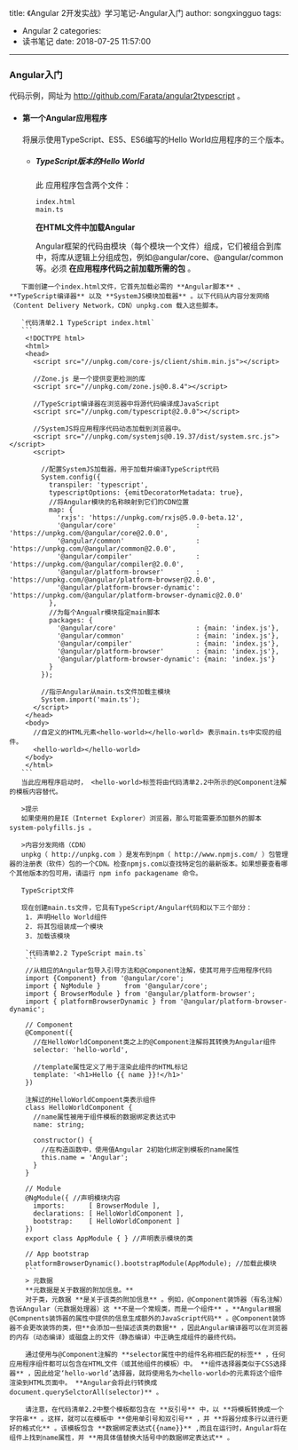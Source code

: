 title: 《Angular 2开发实战》学习笔记-Angular入门
author: songxingguo
tags:
  - Angular 2
categories:
  - 读书笔记
date: 2018-07-25 11:57:00
---
### Angular入门
  
  代码示例，网址为 http://github.com/Farata/angular2typescript 。

  - #### 第一个Angular应用程序
  
     将展示使用TypeScript、ES5、ES6编写的Hello World应用程序的三个版本。
     
     - ##### TypeScript版本的Hello World
     
       此 应用程序包含两个文件：
       
       ```
       index.html
       main.ts
       ```
       **在HTML文件中加载Angular**
       
       Angular框架的代码由模块（每个模块一个文件）组成，它们被组合到库中，将库从逻辑上分组成包，例如@angular/core、@angular/common等。必须 **在应用程序代码之前加载所需的包** 。
      
<!-- more -->
       
       下面创建一个index.html文件，它首先加载必需的 **Angular脚本** 、**TypeScript编译器** 以及 **SystemJS模块加载器** 。以下代码从内容分发网络（Content Delivery Network，CDN）unpkg.com 载入这些脚本。
       
       `代码清单2.1 TypeScript index.html`
       ```
        <!DOCTYPE html>
        <html>
        <head>
          <script src="//unpkg.com/core-js/client/shim.min.js"></script>
          
          //Zone.js 是一个提供变更检测的库
          <script src="//unpkg.com/zone.js@0.8.4"></script>
          
          //TypeScript编译器在浏览器中将源代码编译成JavaScript
          <script src="//unpkg.com/typescript@2.0.0"></script>
          
          //SystemJS将应用程序代码动态加载到浏览器中。
          <script src="//unpkg.com/systemjs@0.19.37/dist/system.src.js"></script>
          <script>
            
            //配置SystemJS加载器，用于加载并编译TypeScript代码
            System.config({
              transpiler: 'typescript',
              typescriptOptions: {emitDecoratorMetadata: true},
              //将Angular模块的名称映射到它们的CDN位置
              map: {
                'rxjs': 'https://unpkg.com/rxjs@5.0.0-beta.12',
                '@angular/core'                    : 'https://unpkg.com/@angular/core@2.0.0',
                '@angular/common'                  : 'https://unpkg.com/@angular/common@2.0.0',
                '@angular/compiler'                : 'https://unpkg.com/@angular/compiler@2.0.0',
                '@angular/platform-browser'        : 'https://unpkg.com/@angular/platform-browser@2.0.0',
                '@angular/platform-browser-dynamic': 'https://unpkg.com/@angular/platform-browser-dynamic@2.0.0'
              },
              //为每个Angualr模块指定main脚本
              packages: {
                '@angular/core'                    : {main: 'index.js'},
                '@angular/common'                  : {main: 'index.js'},
                '@angular/compiler'                : {main: 'index.js'},
                '@angular/platform-browser'        : {main: 'index.js'},
                '@angular/platform-browser-dynamic': {main: 'index.js'}
              }
            });
            
            //指示Angular从main.ts文件加载主模块
            System.import('main.ts');
          </script>
        </head>
        <body>
          //自定义的HTML元素<hello-world></hello-world> 表示main.ts中实现的组件。
          <hello-world></hello-world>
        </body>
        </html>
       ```
       当此应用程序启动时， <hello-world>标签将由代码清单2.2中所示的@Component注解的模板内容替代。
       
       >提示
       如果使用的是IE（Internet Explorer）浏览器，那么可能需要添加额外的脚本 system-polyfills.js 。
       
       >内容分发网络（CDN）
       unpkg（ http://unpkg.com ）是发布到npm（ http://www.npmjs.com/ ）包管理器的注册表（软件）包的一个CDN。检查npmjs.com以查找特定包的最新版本。如果想要查看哪个其他版本的包可用，请运行 npm info packagename 命令。
       
       TypeScript文件
       
       现在创建main.ts文件，它具有TypeScript/Angular代码和以下三个部分：
        1. 声明Hello World组件
        2. 将其包组装成一个模块
        3. 加载该模块
        
        `代码清单2.2 TypeScript main.ts`
        ```
        //从相应的Angular包导入引导方法和@Component注解，使其可用于应用程序代码
        import {Component} from '@angular/core';
        import { NgModule }      from '@angular/core';
        import { BrowserModule } from '@angular/platform-browser';
        import { platformBrowserDynamic } from '@angular/platform-browser-dynamic';

        // Component
        @Component({
          //在HelloWorldComponent类之上的@Component注解将其转换为Angular组件
          selector: 'hello-world',
          
          //template属性定义了用于渲染此组件的HTML标记
          template: '<h1>Hello {{ name }}!</h1>'
        })
        
        注解过的HelloWorldCompoent类表示组件
        class HelloWorldComponent {
          //name属性被用于组件模板的数据绑定表达式中
          name: string;

          constructor() {
            //在构造函数中，使用值Angular 2初始化绑定到模板的name属性
            this.name = 'Angular';
          }
        }

        // Module 
        @NgModule({ //声明模块内容
          imports:      [ BrowserModule ],
          declarations: [ HelloWorldComponent ],
          bootstrap:    [ HelloWorldComponent ]
        })
        export class AppModule { } //声明表示模块的类

        // App bootstrap
        platformBrowserDynamic().bootstrapModule(AppModule); //加载此模块
        ```
        > 元数据
        **元数据是关于数据的附加信息。** 
        对于类，元数据 **是关于该类的附加信息** 。例如，@Component装饰器（有名注解）告诉Angular（元数据处理器）这 **不是一个常规类，而是一个组件** 。**Angular根据@Compnents装饰器的属性中提供的信息生成额外的JavaScript代码** 。@Component装饰器不会更改装饰的类，但**会添加一些描述该类的数据** ，因此Angular编译器可以在浏览器的内存（动态编译）或磁盘上的文件（静态编译）中正确生成组件的最终代码。
        
        通过使用与@Component注解的 **selector属性中的组件名称相匹配的标签** ，任何应用程序组件都可以包含在HTML文件（或其他组件的模板）中。 **组件选择器类似于CSS选择器** ，因此给定‘hello-world’选择器，就将使用名为<hello-world>的元素将这个组件渲染到HTML页面中。 **Angular会将此行转换成document.querySelctorAll(selector)** 。
        
        请注意，在代码清单2.2中整个模板都包含在 **反引号** 中，以 **将模板转换成一个字符串** 。这样，就可以在模板中 **使用单引号和双引号** ，并 **将器分成多行以进行更好的格式化** 。该模板包含 **数据绑定表达式{{name}}** ,而且在运行时，Angular将在组件上找到name属性，并 **用具体值替换大括号中的数据绑定表达式** 。